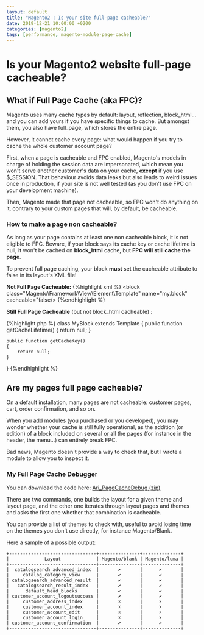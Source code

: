 ```yaml
---
layout: default
title: "Magento2 : Is your site full-page cacheable?"
date: 2019-12-21 10:00:00 +0200
categories: [magento2]
tags: [performance, magento-module-page-cache]
---
```


# Is your Magento2 website full-page cacheable?

## What if Full Page Cache (aka FPC)?
Magento uses many cache types by default: layout, reflection, block\_html... and you can add yours if you have specific things to cache. But amongst them, you also have full\_page, which stores the entire page.

However, it cannot cache every page: what would happen if you try to cache the whole customer account page? 

First, when a page is cacheable and FPC enabled, Magento's models in charge of holding the session data are impersonated, which mean you won't serve another customer's data on your cache, **except** if you use $\_SESSION. That behaviour avoids data leaks but also leads to weird issues once in production, if your site is not well tested (as you don't use FPC on your development machine). 

Then, Magento made that page not cacheable, so FPC won't do anything on it, contrary to your custom pages that will, by default, be cacheable.

### How to make a page non cacheable?

As long as your page contains at least one non cacheable block, it is not eligible to FPC. 
Beware, if your block says its cache key or cache lifetime is null, it won't be cached on **block\_html** cache, but **FPC will still cache the page**.

To prevent full page caching, your block **must** set the cacheable attribute to false in its layout's XML file!

**Not Full Page Cacheable:**
{%highlight xml %}
<block class="Magento\Framework\View\Element\Template" name="my.block" cacheable="false/>
{%endhighlight %}

**Still Full Page Cacheable** (but not block_html cacheable) :

{%highlight php %}
class MyBlock extends Template
{
    public function getCacheLifetime()
    {
        return null;
    }

    public function getCacheKey()
    {
        return null;
    }
}
{%endhighlight %}

## Are my pages full page cacheable?
On a default installation, many pages are not cacheable: customer pages, cart, order confirmation, and so on.

When you add modules (you purchased or you developed), you may wonder whether your cache is still fully operational, as the addition (or edition) of a block included on several or all the pages (for instance in the header, the menu...) can entirely break FPC. 

Bad news, Magento doesn't provide a way to check that, but I wrote a module to allow you to inspect it.

### My Full Page Cache Debugger

You can download the code here: <a href="/downloads/Ari_PageCacheDebug.zip">Ari_PageCacheDebug (zip)</a> 

There are two commands, one builds the layout for a given theme and layout page, and the other one iterates through layout pages and themes and asks the first one whether that combination is cacheable.

You can provide a list of themes to check with, useful to avoid losing time on the themes you don't use directly, for instance Magento/Blank.

Here a sample of a possible output:
```
+--------------------------------+---------------+--------------+
|             Layout             | Magento/blank | Magento/luma |
+--------------------------------+---------------+--------------+
|  catalogsearch_advanced_index  |       ✔       |      ✔       |
|     catalog_category_view      |       ✔       |      ✔       |
| catalogsearch_advanced_result  |       ✔       |      ✔       |
|   catalogsearch_result_index   |       ✔       |      ✔       |
|      default_head_blocks       |       ✔       |      ✔       |
| customer_account_logoutsuccess |       ✔       |      ✔       |
|     customer_address_index     |       ☓       |      ☓       |
|     customer_account_index     |       ☓       |      ☓       |
|     customer_account_edit      |       ☓       |      ☓       |
|     customer_account_login     |       ☓       |      ☓       |
| customer_account_confirmation  |       ✔       |      ✔       |
+--------------------------------+---------------+--------------+
```
